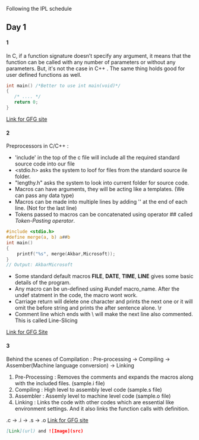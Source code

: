 Following the IPL schedule

## Day 1
#### 1
In C, if a function signature doesn’t specify any argument, it means that the function can be called with any number of parameters or without any parameters. But, it's not the case in C++ . The same thing holds good for user defined functions as well.

```c
int main() /*Better to use int main(void)*/
{ 
   /* .... */
   return 0; 
}
```
[Link for GFG site](https://www.geeksforgeeks.org/difference-int-main-int-mainvoid/)

#### 2
Preprocessors in C/C++ :
- 'include' in the top of the c file will include all the required standard source code into our file
- <stdio.h> asks the system to loof for files from the standard source ile folder. 
- "lengthy.h" asks the system to look into current folder for source code.
- Macros can have arguments, they will be acting like a templates. (We can pass any data type)
- Macros can be made into multiple lines by adding '\' at the end of each line. (Not for the last line)
- Tokens passed to macros can be concatenated using operator ## called _Token-Pasting operator_. 
```c
#include <stdio.h> 
#define merge(a, b) a##b 
int main() 
{ 
    printf("%s", merge(Akbar,Microsoft)); 
} 
// Output: AkbarMicrosoft
```
- Some standard default macros __FILE__, __DATE__, __TIME__, __LINE__  gives some basic details of the program.
- Any macro can be un-defined using #undef macro_name. After the undef statment in the code, the macro wont work.
- Carriage return will delete one character and prints the next one or it will omit the before string and prints the after sentence alone. \r
- Comment line which ends with \ will make the next line also commented. This is called Line-Slicing

[Link for GFG Site](https://www.geeksforgeeks.org/interesting-facts-preprocessors-c/)

#### 3
Behind the scenes of Compilation :
Pre-processing -> Compiling -> Assember(Machine language conversion) -> Linking
1. Pre-Processing : Removes the comments and expands the macros along with the included files. (sample.i file)
2. Compiling   : High level to assembly level code (sample.s file)
3. Assembler   : Assemly level to machine level code (sample.o file)
4. Linking     : Links the code with other codes which are essential like environment settings. And it also links the function calls with definition.

.c -> .i -> .s -> .o 
[Link for GFG site](https://www.geeksforgeeks.org/compiling-a-c-program-behind-the-scenes/)



```markdown
[Link](url) and ![Image](src)
```
